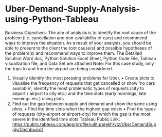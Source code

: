 # Uber-Demand-Supply-Analysis-using-Python-Tableau
Business Objectives: The aim of analysis is to identify the root cause of the problem (i.e. cancellation and non-availability of cars) and recommend ways to improve the situation. As a result of your analysis, you should be able to present to the client the root cause(s) and possible hypotheses of the problem(s) and recommend ways to improve them. The Detailed Solution Word doc, Python Solution Excel Sheet, Python Code File, Tableau visualization file, and Data Set are attached
Note: For this case study, only the trips to and from the airport are being considered.
1. Visually identify the most pressing problems for Uber.
•	Create plots to visualise the frequency of requests that get cancelled or show 'no cars available'; identify the most problematic types of requests (city to airport / airport to city etc.) and the time slots (early mornings, late evenings etc.) using plots
2. Find out the gap between supply and demand and show the same using plots.
•	Find the time slots when the highest gap exists
•	Find the types of requests (city-airport or airport-city) for which the gap is the most severe in the identified time slots
Tableau Public Link: https://public.tableau.com/app/profile/udit.parekh/viz/UberDemandSupply/Dashboard1
